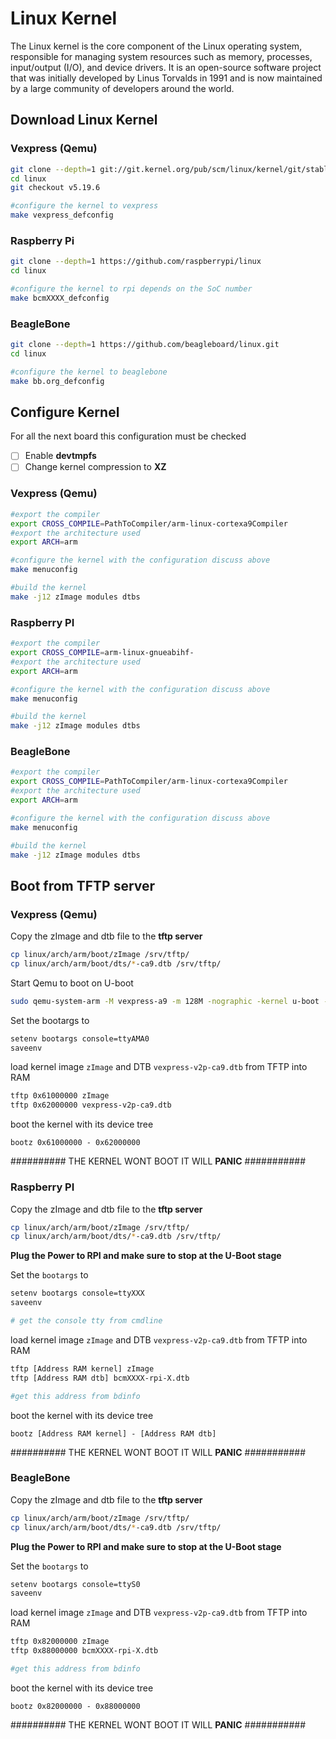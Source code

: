 # Linux Kernel

The Linux kernel is the core component of the Linux operating system, responsible for managing system resources such as memory, processes, input/output (I/O), and device drivers. It is an open-source software project that was initially developed by Linus Torvalds in 1991 and is now maintained by a large community of developers around the world.

## Download Linux Kernel

### Vexpress (Qemu)

```bash
git clone --depth=1 git://git.kernel.org/pub/scm/linux/kernel/git/stable/linux.git
cd linux
git checkout v5.19.6

#configure the kernel to vexpress
make vexpress_defconfig
```

### Raspberry Pi

```bash
git clone --depth=1 https://github.com/raspberrypi/linux
cd linux

#configure the kernel to rpi depends on the SoC number
make bcmXXXX_defconfig
```

### BeagleBone

```bash
git clone --depth=1 https://github.com/beagleboard/linux.git
cd linux

#configure the kernel to beaglebone
make bb.org_defconfig
```

## Configure Kernel

For all the next board this configuration must be checked

- [ ] Enable **devtmpfs**
- [ ] Change kernel compression to **XZ**

### Vexpress (Qemu)

```bash
#export the compiler
export CROSS_COMPILE=PathToCompiler/arm-linux-cortexa9Compiler
#export the architecture used
export ARCH=arm

#configure the kernel with the configuration discuss above
make menuconfig

#build the kernel
make -j12 zImage modules dtbs
```

### Raspberry PI

```bash
#export the compiler
export CROSS_COMPILE=arm-linux-gnueabihf-
#export the architecture used
export ARCH=arm

#configure the kernel with the configuration discuss above
make menuconfig

#build the kernel
make -j12 zImage modules dtbs
```

### BeagleBone

```bash
#export the compiler
export CROSS_COMPILE=PathToCompiler/arm-linux-cortexa9Compiler
#export the architecture used
export ARCH=arm

#configure the kernel with the configuration discuss above
make menuconfig

#build the kernel
make -j12 zImage modules dtbs
```

## Boot from TFTP server

### Vexpress (Qemu)

Copy the zImage and dtb file to the **tftp server**

```bash
cp linux/arch/arm/boot/zImage /srv/tftp/
cp linux/arch/arm/boot/dts/*-ca9.dtb /srv/tftp/
```

Start Qemu to boot on U-boot

```bash
sudo qemu-system-arm -M vexpress-a9 -m 128M -nographic -kernel u-boot -sd sd.img -net tap,script=./qemu-ifup -net nic
```

Set the bootargs to

```bash
setenv bootargs console=ttyAMA0 
saveenv
```

load kernel image `zImage` and DTB `vexpress-v2p-ca9.dtb` from TFTP into RAM

```bash
tftp 0x61000000 zImage
tftp 0x62000000 vexpress-v2p-ca9.dtb
```

boot the kernel with its device tree

```
bootz 0x61000000 - 0x62000000
```

########## THE KERNEL WONT BOOT IT WILL **PANIC** ###########

### Raspberry PI

Copy the zImage and dtb file to the **tftp server**

```bash
cp linux/arch/arm/boot/zImage /srv/tftp/
cp linux/arch/arm/boot/dts/*-ca9.dtb /srv/tftp/
```

**Plug the Power to RPI and make sure to stop at the U-Boot stage**

Set the `bootargs` to

```bash
setenv bootargs console=ttyXXX 
saveenv

# get the console tty from cmdline
```

load kernel image `zImage` and DTB `vexpress-v2p-ca9.dtb` from TFTP into RAM

```bash
tftp [Address RAM kernel] zImage
tftp [Address RAM dtb] bcmXXXX-rpi-X.dtb

#get this address from bdinfo
```

boot the kernel with its device tree

```
bootz [Address RAM kernel] - [Address RAM dtb]
```

########## THE KERNEL WONT BOOT IT WILL **PANIC** ###########

### BeagleBone

Copy the zImage and dtb file to the **tftp server**

```bash
cp linux/arch/arm/boot/zImage /srv/tftp/
cp linux/arch/arm/boot/dts/*-ca9.dtb /srv/tftp/
```

**Plug the Power to RPI and make sure to stop at the U-Boot stage**

Set the `bootargs` to

```bash
setenv bootargs console=ttyS0 
saveenv
```

load kernel image `zImage` and DTB `vexpress-v2p-ca9.dtb` from TFTP into RAM

```bash
tftp 0x82000000 zImage
tftp 0x88000000 bcmXXXX-rpi-X.dtb

#get this address from bdinfo
```

boot the kernel with its device tree

```
bootz 0x82000000 - 0x88000000
```

########## THE KERNEL WONT BOOT IT WILL **PANIC** ###########